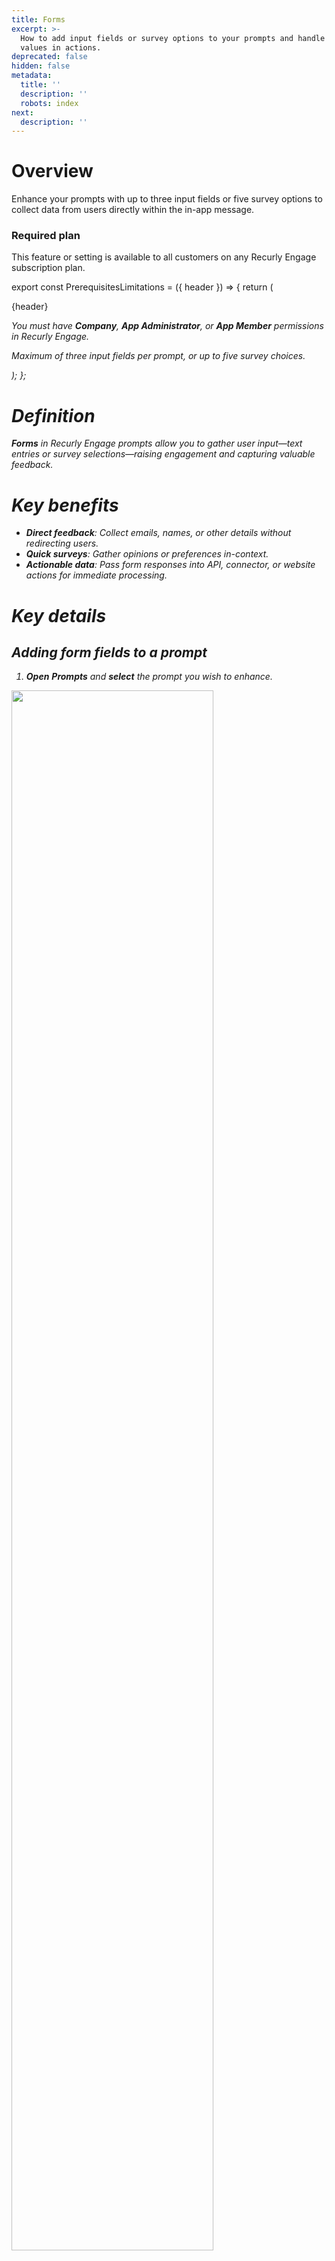 ```yaml
---
title: Forms
excerpt: >-
  How to add input fields or survey options to your prompts and handle submitted
  values in actions.
deprecated: false
hidden: false
metadata:
  title: ''
  description: ''
  robots: index
next:
  description: ''
---
```

# Overview

Enhance your prompts with up to three input fields or five survey options to collect data from users directly within the in-app message.

### Required plan

This feature or setting is available to all customers on any Recurly Engage subscription plan.

export const PrerequisitesLimitations = ({ header }) => {
  return (
    <div className="flex justify-start">
      <div className="rounded-md p-6 m-4 max-w-lg shadow-md border border-gray-300 dark:bg-gray-800 dark:border-gray-600">
        <p className="text-lg font-bold">{header}</p>
        <p>
          <i className="fa-solid fa-check mr-2" />
          You must have <strong>Company</strong>, <strong>App Administrator</strong>, or <strong>App Member</strong> permissions in Recurly Engage.
        </p>
        <p>
          <i className="fa-solid fa-exclamation-triangle mr-4" />
          Maximum of three input fields per prompt, or up to five survey choices.
        </p>
      </div>
    </div>
  );
};

<PrerequisitesLimitations header="Prerequisites & limitations" />

# Definition

**Forms** in Recurly Engage prompts allow you to gather user input—text entries or survey selections—raising engagement and capturing valuable feedback.

# Key benefits

* **Direct feedback**: Collect emails, names, or other details without redirecting users.
* **Quick surveys**: Gather opinions or preferences in-context.
* **Actionable data**: Pass form responses into API, connector, or website actions for immediate processing.

# Key details

## Adding form fields to a prompt

1. **Open** **Prompts** and **select** the prompt you wish to enhance.

<Image align="center" className="border" border={true} width="80% " src="https://files.readme.io/ce4a893-image.png" />

2. **Click** **Edit prompt design** to launch the editor.

<Image align="center" className="border" border={true} width="80% " src="https://files.readme.io/5477d38-image.png" />

### Adding input fields

1. In the **Forms** panel, **enable** **Inputs**.
2. **Configure** each input field (label, placeholder, validation). **Preview** updates live.

<Image align="center" className="border" border={true} width="80% " src="https://files.readme.io/70ea517-image.png" />

### Adding a survey

1. In the **Forms** panel, **enable** **Survey**.
2. **Define** up to five survey options with labels and values. Preview updates live.

<Image align="center" className="border" border={true} width="80% " src="https://files.readme.io/bb79ff4-image.png" />

## Handling form submissions

Form inputs and survey selections can trigger downstream actions:

* **Connector Actions**: Send data to services like SendGrid, Braze, Freshdesk, or Iterable.
* **API Actions**: Call your custom APIs with the form data.
* **Website Actions**: Execute custom JavaScript; submitted values are available in the `args` object. For example:

```javascript
// args example when user submits an email field
{
  promoInput1Value: "john@smith.com"
}
```

**Example use case**: Capture an email via an input field, then use a SendGrid connector action to send a templated email to that address. [SendGrid connector details](sendgrid)

When you’re done configuring fields, click **Save & Exit** to apply your changes and deploy the updated prompt.